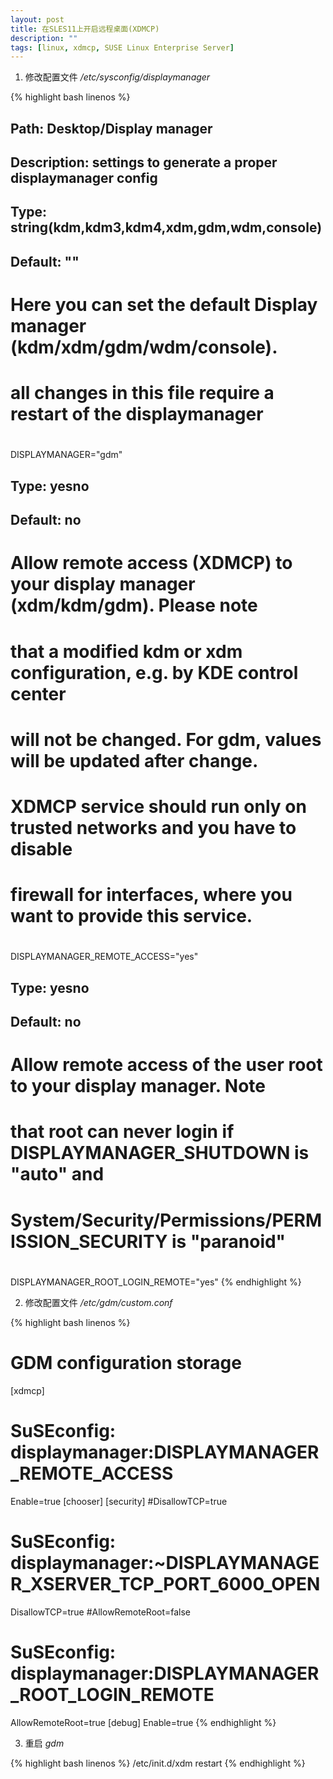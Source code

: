 ```yaml
---
layout: post
title: 在SLES11上开启远程桌面(XDMCP) 
description: ""
tags: [linux, xdmcp, SUSE Linux Enterprise Server]
---
```





1.  修改配置文件 */etc/sysconfig/displaymanager*

{% highlight bash linenos %}
## Path:        Desktop/Display manager
## Description: settings to generate a proper displaymanager config

## Type:        string(kdm,kdm3,kdm4,xdm,gdm,wdm,console)
## Default:     ""
#
# Here you can set the default Display manager (kdm/xdm/gdm/wdm/console).
# all changes in this file require a restart of the displaymanager
#
DISPLAYMANAGER="gdm"

## Type:        yesno
## Default:     no
#
# Allow remote access (XDMCP) to your display manager (xdm/kdm/gdm). Please note
# that a modified kdm or xdm configuration, e.g. by KDE control center
# will not be changed. For gdm, values will be updated after change.
# XDMCP service should run only on trusted networks and you have to disable
# firewall for interfaces, where you want to provide this service.
#
DISPLAYMANAGER_REMOTE_ACCESS="yes"

## Type:        yesno
## Default:     no
#
# Allow remote access of the user root to your display manager. Note
# that root can never login if DISPLAYMANAGER_SHUTDOWN is "auto" and
# System/Security/Permissions/PERMISSION_SECURITY is "paranoid"
#
DISPLAYMANAGER_ROOT_LOGIN_REMOTE="yes"
{% endhighlight %}

2.  修改配置文件 */etc/gdm/custom.conf*

{% highlight bash linenos %}
# GDM configuration storage
[xdmcp]
# SuSEconfig: displaymanager:DISPLAYMANAGER_REMOTE_ACCESS
Enable=true
[chooser]
[security]
#DisallowTCP=true
# SuSEconfig: displaymanager:~DISPLAYMANAGER_XSERVER_TCP_PORT_6000_OPEN
DisallowTCP=true
#AllowRemoteRoot=false
# SuSEconfig: displaymanager:DISPLAYMANAGER_ROOT_LOGIN_REMOTE
AllowRemoteRoot=true
[debug]
Enable=true
{% endhighlight %}

3.  重启 *gdm*

{% highlight bash linenos %}
/etc/init.d/xdm restart
{% endhighlight %}


